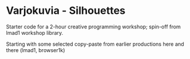 # Varjokuvia - Silhouettes

Starter code for a 2-hour creative programming workshop; spin-off from lmad1 workshop library.

Starting with some selected copy-paste from earlier productions here and there (lmad1, browser1k)

